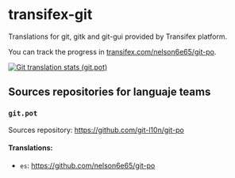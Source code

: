 # transifex-git
Translations for git, gitk and git-gui provided by Transifex platform.

You can track the progress in [transifex.com/nelson6e65/git-po](https://www.transifex.com/nelson6e65/git-po).

[![Git translation stats (git.pot)](https://transifex.com/projects/p/git-po/resource/git/chart/image_png)](https://transifex.com/projects/p/git-po/resource/git/chart/image_png)

## Sources repositories for languaje teams
### `git.pot`
Sources repository: https://github.com/git-l10n/git-po

#### Translations:
  - `es`: https://github.com/nelson6e65/git-po
